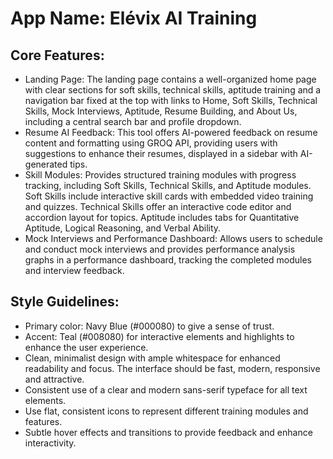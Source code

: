 # **App Name**: Elévix AI Training

## Core Features:

- Landing Page: The landing page contains a well-organized home page with clear sections for soft skills, technical skills, aptitude training and a navigation bar fixed at the top with links to Home, Soft Skills, Technical Skills, Mock Interviews, Aptitude, Resume Building, and About Us, including a central search bar and profile dropdown.
- Resume AI Feedback: This tool offers AI-powered feedback on resume content and formatting using GROQ API, providing users with suggestions to enhance their resumes, displayed in a sidebar with AI-generated tips.
- Skill Modules: Provides structured training modules with progress tracking, including Soft Skills, Technical Skills, and Aptitude modules. Soft Skills include interactive skill cards with embedded video training and quizzes. Technical Skills offer an interactive code editor and accordion layout for topics. Aptitude includes tabs for Quantitative Aptitude, Logical Reasoning, and Verbal Ability.
- Mock Interviews and Performance Dashboard: Allows users to schedule and conduct mock interviews and provides performance analysis graphs in a performance dashboard, tracking the completed modules and interview feedback.

## Style Guidelines:

- Primary color: Navy Blue (#000080) to give a sense of trust.
- Accent: Teal (#008080) for interactive elements and highlights to enhance the user experience.
- Clean, minimalist design with ample whitespace for enhanced readability and focus. The interface should be fast, modern, responsive and attractive.
- Consistent use of a clear and modern sans-serif typeface for all text elements.
- Use flat, consistent icons to represent different training modules and features.
- Subtle hover effects and transitions to provide feedback and enhance interactivity.
